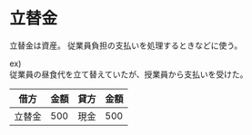# 立替金

立替金は資産。
従業員負担の支払いを処理するときなどに使う。

ex)  
従業員の昼食代を立て替えていたが、授業員から支払いを受けた。

|借方|金額|貸方|金額|
|---|---|---|---|
|立替金|500|現金|500|
